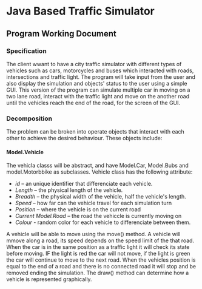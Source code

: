 # Java Based Traffic Simulator
## Program Working Document

### Specification
The client wwant to have a city traffic simulator with different types of vehicles such as cars, motorcycles and buses which interacted with roads, intersections and traffic light. The program will take input from the user and also display the simulation and objects' status to the user using a simple GUI. This version of the program can simulate multiple car in moving on a two lane road, interact with the traffic light and move on the another road until the vehicles reach the end of the road, for the screen of the GUI.

### Decomposition
The problem can be broken into operate objects that interact with each other to achieve the desired behaviour. 
These objects include:

#### Model.Vehicle
The vehicla classs will be abstract, and have Model.Car, Model.Bubs and model.Motorbbike as subclasses. Vehicle class has the following attribute:
- *id* – an unique identifier that differenciate each vehicle.
- *Length* – the physical length of the vehicle.
- *Breadth* – the physical width of the vehicle, half the vehicle's length.
- *Speed* – how far can the vehicle travel for each simulation turn
- *Position* – where the vehicle is on the current road
- *Current Model.Road* – the road the vehiccle is currently moving on
- *Colour* - random color for each vehicle to differenciate between them.

A vehicle will be able to move using the move() method. A vehicle will mmove along a road, its speed depends on the speed limit of the that road. When the car is in the same position 
as a traffic light it will check its state before moving. IF the light is red the car will not move, if the light is green the car will continue to move to the next road. When the vehicles position is equal to the end of a road and there is no connected road it will stop and be removed ending the simulation. The draw() method can determine how a vehicle is represented graphically.

